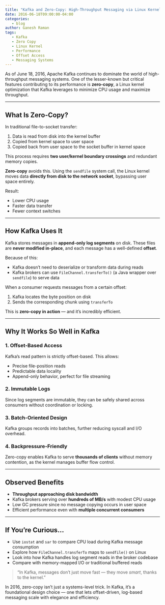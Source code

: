 ```yaml
---
title: "Kafka and Zero-Copy: High-Throughput Messaging via Linux Kernel Optimizations"
date: 2016-06-18T09:00:00-04:00
categories:
   - blog
author: Ganesh Raman
tags:
   - Kafka
   - Zero Copy
   - Linux Kernel
   - Performance
   - Offset Access
   - Messaging Systems
---
```


As of June 18, 2016, Apache Kafka continues to dominate the world of high-throughput messaging systems. One of the lesser-known but critical features contributing to its performance is **zero-copy**, a Linux kernel optimization that Kafka leverages to minimize CPU usage and maximize throughput.

---

## What Is Zero-Copy?

In traditional file-to-socket transfer:

1. Data is read from disk into the kernel buffer
2. Copied from kernel space to user space
3. Copied back from user space to the socket buffer in kernel space

This process requires **two user/kernel boundary crossings** and redundant memory copies.

**Zero-copy** avoids this. Using the `sendfile` system call, the Linux kernel moves data **directly from disk to the network socket**, bypassing user space entirely.

Result:
- Lower CPU usage
- Faster data transfer
- Fewer context switches

---

## How Kafka Uses It

Kafka stores messages in **append-only log segments** on disk. These files are **never modified in-place**, and each message has a well-defined **offset**.

Because of this:
- Kafka doesn’t need to deserialize or transform data during reads
- Kafka brokers can use `FileChannel.transferTo()` (a Java wrapper over `sendfile`) to serve data

When a consumer requests messages from a certain offset:
1. Kafka locates the byte position on disk
2. Sends the corresponding chunk using `transferTo`

This is **zero-copy in action** — and it’s incredibly efficient.

---

## Why It Works So Well in Kafka

### 1. **Offset-Based Access**
Kafka’s read pattern is strictly offset-based. This allows:
- Precise file-position reads
- Predictable data locality
- Append-only behavior, perfect for file streaming

### 2. **Immutable Logs**
Since log segments are immutable, they can be safely shared across consumers without coordination or locking.

### 3. **Batch-Oriented Design**
Kafka groups records into batches, further reducing syscall and I/O overhead.

### 4. **Backpressure-Friendly**
Zero-copy enables Kafka to serve **thousands of clients** without memory contention, as the kernel manages buffer flow control.

---

## Observed Benefits

- **Throughput approaching disk bandwidth**
- Kafka brokers serving over **hundreds of MB/s** with modest CPU usage
- Low GC pressure since no message copying occurs in user space
- Efficient performance even with **multiple concurrent consumers**

---

## If You’re Curious…

- Use `iostat` and `sar` to compare CPU load during Kafka message consumption
- Explore how `FileChannel.transferTo` maps to `sendfile()` on Linux
- Look into how Kafka handles log segment reads in the broker codebase
- Compare with memory-mapped I/O or traditional buffered reads

> “In Kafka, messages don’t just move fast — they move *smart*, thanks to the kernel.”

In 2016, zero-copy isn’t just a systems-level trick. In Kafka, it’s a foundational design choice — one that lets offset-driven, log-based messaging scale with elegance and efficiency.

